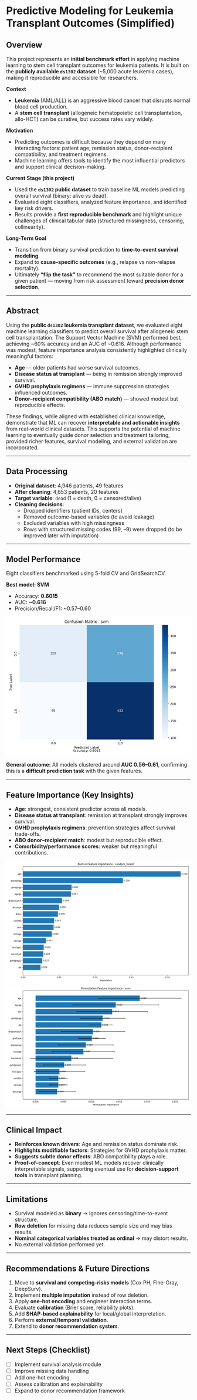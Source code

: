 # Predictive Modeling for Leukemia Transplant Outcomes (Simplified)

## Overview
This project represents an **initial benchmark effort** in applying machine learning to stem cell transplant outcomes for leukemia patients. It is built on the **publicly available `ds1302` dataset** (~5,000 acute leukemia cases), making it reproducible and accessible for researchers.  

**Context**  
- **Leukemia** (AML/ALL) is an aggressive blood cancer that disrupts normal blood cell production.  
- A **stem cell transplant** (allogeneic hematopoietic cell transplantation, allo-HCT) can be curative, but success rates vary widely.  

**Motivation**  
- Predicting outcomes is difficult because they depend on many interacting factors: patient age, remission status, donor–recipient compatibility, and treatment regimens.  
- Machine learning offers tools to identify the most influential predictors and support clinical decision-making.  

**Current Stage (this project)**  
- Used the **`ds1302` public dataset** to train baseline ML models predicting overall survival (binary: alive vs dead).  
- Evaluated eight classifiers, analyzed feature importance, and identified key risk drivers.  
- Results provide a **first reproducible benchmark** and highlight unique challenges of clinical tabular data (structured missingness, censoring, collinearity).  

**Long-Term Goal**  
- Transition from binary survival prediction to **time-to-event survival modeling**.  
- Expand to **cause-specific outcomes** (e.g., relapse vs non-relapse mortality).  
- Ultimately **“flip the task”** to recommend the most suitable donor for a given patient — moving from risk assessment toward **precision donor selection**.  

---

## Abstract
Using the **public `ds1302` leukemia transplant dataset**, we evaluated eight machine learning classifiers to predict overall survival after allogeneic stem cell transplantation. The Support Vector Machine (SVM) performed best, achieving ~60% accuracy and an AUC of ~0.616. Although performance was modest, feature importance analysis consistently highlighted clinically meaningful factors:  

- **Age** — older patients had worse survival outcomes.  
- **Disease status at transplant** — being in remission strongly improved survival.  
- **GVHD prophylaxis regimens** — immune suppression strategies influenced outcomes.  
- **Donor–recipient compatibility (ABO match)** — showed modest but reproducible effects.  

These findings, while aligned with established clinical knowledge, demonstrate that ML can recover **interpretable and actionable insights** from real-world clinical datasets. This supports the potential of machine learning to eventually guide donor selection and treatment tailoring, provided richer features, survival modeling, and external validation are incorporated.  

---

## Data Processing
- **Original dataset**: 4,946 patients, 49 features  
- **After cleaning**: 4,653 patients, 20 features  
- **Target variable**: `dead` (1 = death, 0 = censored/alive)  
- **Cleaning decisions**:  
  - Dropped identifiers (patient IDs, centers)  
  - Removed outcome-based variables (to avoid leakage)  
  - Excluded variables with high missingness  
  - Rows with structured missing codes (99, –9) were dropped (to be improved later with imputation)  

---

## Model Performance
Eight classifiers benchmarked using 5-fold CV and GridSearchCV.  

**Best model: SVM**  
- Accuracy: **0.6015**  
- AUC: **~0.616**  
- Precision/Recall/F1: ~0.57–0.60
  
![Model Performance](visuals/classification/svm/svm_confusion_matrix.png)

**General outcome:** All models clustered around **AUC 0.56–0.61**, confirming this is a **difficult prediction task** with the given features.  

---

## Feature Importance (Key Insights)
- **Age**: strongest, consistent predictor across all models.  
- **Disease status at transplant**: remission at transplant strongly improves survival.  
- **GVHD prophylaxis regimens**: prevention strategies affect survival trade-offs.  
- **ABO donor–recipient match**: modest but reproducible effect.  
- **Comorbidity/performance scores**: weaker but meaningful contributions.  

![Feature Importance Placeholder](visuals/classification/random_forest/forest_feature_importance.png)  
![Feature Importance Placeholder](visuals/classification/svm/svm_feat_importance.png)  

---

## Clinical Impact
- **Reinforces known drivers**: Age and remission status dominate risk.  
- **Highlights modifiable factors**: Strategies for GVHD prophylaxis matter.  
- **Suggests subtle donor effects**: ABO compatibility plays a role.  
- **Proof-of-concept**: Even modest ML models recover clinically interpretable signals, supporting eventual use for **decision-support tools** in transplant planning.  

---

## Limitations
- Survival modeled as **binary** → ignores censoring/time-to-event structure.  
- **Row deletion** for missing data reduces sample size and may bias results.  
- **Nominal categorical variables treated as ordinal** → may distort results.  
- No external validation performed yet.  

---

## Recommendations & Future Directions
1. Move to **survival and competing-risks models** (Cox PH, Fine-Gray, DeepSurv).  
2. Implement **multiple imputation** instead of row deletion.  
3. Apply **one-hot encoding** and engineer interaction terms.  
4. Evaluate **calibration** (Brier score, reliability plots).  
5. Add **SHAP-based explainability** for local/global interpretation.  
6. Perform **external/temporal validation**.  
7. Extend to **donor recommendation system**.  

---

## Next Steps (Checklist)
- [ ] Implement survival analysis module  
- [ ] Improve missing data handling  
- [ ] Add one-hot encoding  
- [ ] Assess calibration and explainability  
- [ ] Expand to donor recommendation framework  
